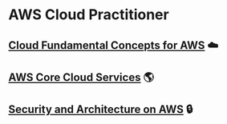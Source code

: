 # AWS Cloud Practitioner 

## [Cloud Fundamental Concepts for AWS](./CloudFundamentals/README.md) ☁️

## [AWS Core Cloud Services](./CoreServices/README.md) 🌎

## [Security and Architecture on AWS](./Security/README.md) 🔒

